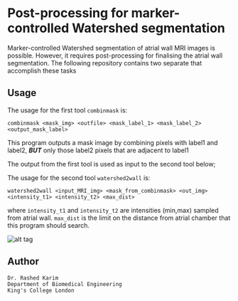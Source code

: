 # Post-processing for marker-controlled Watershed segmentation
Marker-controlled Watershed segmentation of atrial wall MRI images is possible. However, it requires post-processing for finalising the atrial wall segmentation. The following repository contains two separate that accomplish these tasks 

## Usage 
The usage for the first tool ```combinmask``` is:
```
combinmask <mask_img> <outfile> <mask_label_1> <mask_label_2> <output_mask_label>
```
This program outputs a mask image by combining pixels with label1 and label2, ***BUT*** only those label2 pixels that are adjacent to label1

The output from the first tool is used as input to the second tool below; 

The usage for the second tool ```watershed2wall``` is:
```
watershed2wall <input_MRI_img> <mask_from_combinmask> <out_img> <intensity_t1> <intensity_t2> <max_dist>
```
where ```intensity_t1``` and ```intensity_t2``` are intensities (min,max) sampled from atrial wall. ```max_dist``` is the limit on the  distance from atrial chamber that this program should search. 

![alt tag](https://postimg.org/image/5x98t9lwf/)

## Author 
```
Dr. Rashed Karim 
Department of Biomedical Engineering 
King's College London 
```
